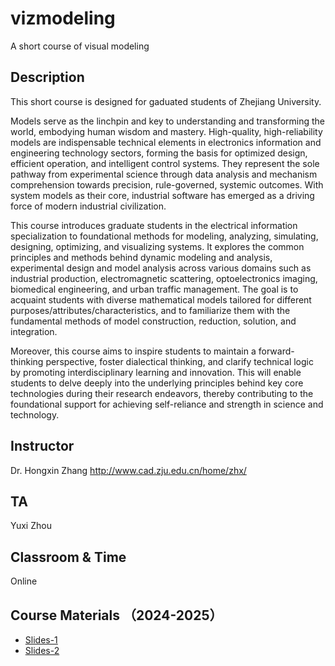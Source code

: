 # vizmodeling
A short course of visual modeling

## Description
This short course is designed for gaduated students of Zhejiang University. 

Models serve as the linchpin and key to understanding and transforming the world, embodying human wisdom and mastery. High-quality, high-reliability models are indispensable technical elements in electronics information and engineering technology sectors, forming the basis for optimized design, efficient operation, and intelligent control systems. They represent the sole pathway from experimental science through data analysis and mechanism comprehension towards precision, rule-governed, systemic outcomes. With system models as their core, industrial software has emerged as a driving force of modern industrial civilization.

This course introduces graduate students in the electrical information specialization to foundational methods for modeling, analyzing, simulating, designing, optimizing, and visualizing systems. It explores the common principles and methods behind dynamic modeling and analysis, experimental design and model analysis across various domains such as industrial production, electromagnetic scattering, optoelectronics imaging, biomedical engineering, and urban traffic management. The goal is to acquaint students with diverse mathematical models tailored for different purposes/attributes/characteristics, and to familiarize them with the fundamental methods of model construction, reduction, solution, and integration.

Moreover, this course aims to inspire students to maintain a forward-thinking perspective, foster dialectical thinking, and clarify technical logic by promoting interdisciplinary learning and innovation. This will enable students to delve deeply into the underlying principles behind key core technologies during their research endeavors, thereby contributing to the foundational support for achieving self-reliance and strength in science and technology.

## Instructor
Dr. Hongxin Zhang http://www.cad.zju.edu.cn/home/zhx/

## TA
Yuxi Zhou  

## Classroom & Time
Online

## Course Materials （2024-2025）
- [Slides-1](https://github.com/hongxin/vizmodeling/2024/vizmodeling-1.pdf)
- [Slides-2](https://github.com/hongxin/vizmodeling/2024/vizmodeling-2.pdf)
